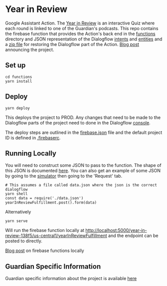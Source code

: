 # Year in Review

Google Assistant Action. The [Year in Review](https://assistant.google.com/services/a/uid/0000005b08e20dd7?hl=en_uk) is an interactive Quiz where each round is linked to one of the Guardian's podcasts. This repo contains the firebase function that provides the Action's back end in the [functions](./functions) directory and JSON representation of the Dialogflow [intents](./dialogflowIntentsJson) and [entities](./dialogflowEntitiesJson) and a [zip file](Year-In-Review.zip) for restoring the Dialogflow part of the Action. [Blog post](https://www.theguardian.com/info/2018/dec/21/year-in-review-podcast-discovery-gamification) announcing the project.

## Set up

```
cd functions
yarn install
```

## Deploy

```
yarn deploy
```

This deploys the project to PROD. Any changes that need to be made to the Dialogflow parts of the project need to done in the Dialogflow [console](https://console.dialogflow.com).

The deploy steps are outlined in the [firebase.json](./firebase.json) file and the default project ID is defined in [.firebaserc](./.firebaserc).

## Running Locally

You will need to construct some JSON to pass to the function. The shape of this JSON is documented [here](https://developers.google.com/actions/build/json/dialogflow-webhook-json). You can also get an example of some JSON by going to the [simulator](https://console.actions.google.com/project/year-in-review-138f5/simulator) then going to the 'Request' tab.

```
# This assumes a file called data.json where the json is the correct  dialogflow
yarn shell
const data = require('./data.json')
yearInReviewFulfillment.post().form(data)
```

Alternatively

```
yarn serve
```

Will run the firebase function locally at [http://localhost:5000/year-in-review-138f5/us-central1/yearInReviewFulfillment](http://localhost:5000/year-in-review-138f5/us-central1/yearInReviewFulfillment) and the endpoint can be posted to directly.

[Blog post](https://www.theguardian.com/info/2019/jan/31/hey-google-help-me-use-cloud-functions) on firebase functions locally

## Guardian Specific Information

Guardian specific information about the project is available [here](https://github.com/guardian/voicelab-platform)

